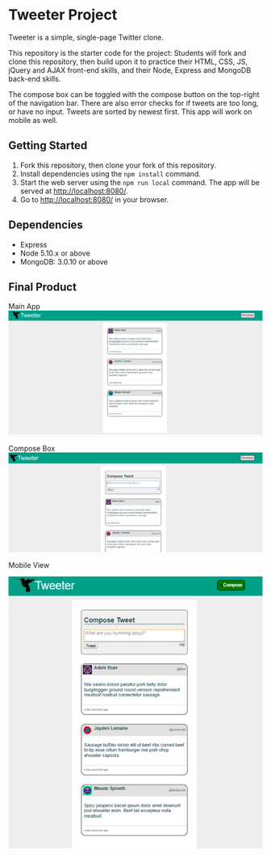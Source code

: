 # Tweeter Project

Tweeter is a simple, single-page Twitter clone.

This repository is the starter code for the project: Students will fork and clone this repository, then build upon it to practice their HTML, CSS, JS, jQuery and AJAX front-end skills, and their Node, Express and MongoDB back-end skills.

The compose box can be toggled with the compose button on the top-right of the navigation bar. There are also error checks for if tweets are too long, or have no input. Tweets are sorted by newest first. This app will work on mobile as well.

## Getting Started

1. Fork this repository, then clone your fork of this repository.
2. Install dependencies using the `npm install` command.
3. Start the web server using the `npm run local` command. The app will be served at <http://localhost:8080/>.
4. Go to <http://localhost:8080/> in your browser.

## Dependencies

- Express
- Node 5.10.x or above
- MongoDB: 3.0.10 or above

## Final Product

Main App
!["Main App"](https://github.com/buzzjam/Tweeter/blob/master/docs/layout.png)

Compose Box
!['Compose Box'](https://github.com/buzzjam/Tweeter/blob/master/docs/tweetbox.png)

Mobile View

!["Mobile View"](https://github.com/buzzjam/Tweeter/blob/master/docs/mobileview.png)


